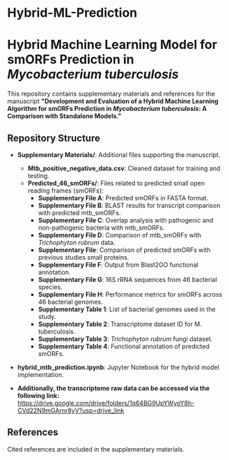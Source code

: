# Hybrid-ML-Prediction
# Hybrid Machine Learning Model for smORFs Prediction in _Mycobacterium tuberculosis_

This repository contains supplementary materials and references for the manuscript **"Development and Evaluation of a Hybrid Machine Learning Algorithm for smORFs Prediction in _Mycobacterium tuberculosis_: A Comparison with Standalone Models."**

## Repository Structure

- **Supplementary Materials/**: Additional files supporting the manuscript.
  - **Mtb_positive_negative_data.csv**: Cleaned dataset for training and testing.
  - **Predicted_46_smORFs/**: Files related to predicted small open reading frames (smORFs):
    - **Supplementary File A**: Predicted smORFs in FASTA format.
    - **Supplementary File B**: BLAST results for transcript comparison with predicted mtb_smORFs.
    - **Supplementary File C**: Overlap analysis with pathogenic and non-pathogenic bacteria with mtb_smORFs.
    - **Supplementary File D**: Comparison of mtb_smORFs with _Trichophyton rubrum_ data.
    - **Supplementary File**: Comparison of predicted smORFs with previous studies small proteins.
    - **Supplementary File F**: Output from Blast2GO functional annotation.
    - **Supplementary File G**: 16S rRNA sequences from 46 bacterial species.
    - **Supplementary File H**: Performance metrics for smORFs across 46 bacterial genomes.
    - **Supplementary Table 1**: List of bacterial genomes used in the study.
    - **Supplementary Table 2**: Transcriptome dataset ID for M. tuberculosis.
    - **Supplementary Table 3**: _Trichophyton rubrum_ fungi dataset.
    - **Supplementary Table 4**: Functional annotation of predicted smORFs.

- **hybrid_mtb_prediction.ipynb**: Jupyter Notebook for the hybrid model implementation.
- **Additionally, the transcriptome raw data can be accessed via the following link:** https://drive.google.com/drive/folders/1q64BG9UpYWyoY8h-CVd22N9mGArnr8yV?usp=drive_link

## References

Cited references are included in the supplementary materials.
